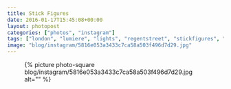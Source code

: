```yaml
---
title: Stick Figures
date: 2016-01-17T15:45:08+00:00
layout: photopost
categories: ["photos", "instagram"]
tags: ["london", "lumiere", "lights", "regentstreet", "stickfigures", "blackandwhite", "lights"]
image: "blog/instagram/5816e053a3433c7ca58a503f496d7d29.jpg"
---
```


<figure class="photo photo--square">
  {% picture photo-square blog/instagram/5816e053a3433c7ca58a503f496d7d29.jpg alt="" %}
</figure>


